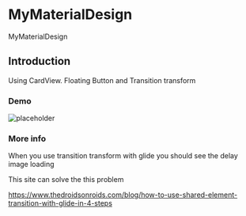 # MyMaterialDesign
MyMaterialDesign

## Introduction

Using CardView. Floating Button and Transition transform

### Demo

![placeholder](/placeholder.png )

### More info

When you use transition transform with glide
you should see the delay image loading

This site can solve the this problem

https://www.thedroidsonroids.com/blog/how-to-use-shared-element-transition-with-glide-in-4-steps
